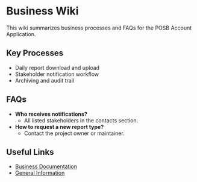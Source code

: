 # Business Wiki

This wiki summarizes business processes and FAQs for the POSB Account Application.

## Key Processes
- Daily report download and upload
- Stakeholder notification workflow
- Archiving and audit trail

## FAQs
- **Who receives notifications?**
  - All listed stakeholders in the contacts section.
- **How to request a new report type?**
  - Contact the project owner or maintainer.

## Useful Links
- [Business Documentation](../business.md)
- [General Information](../general.md)
